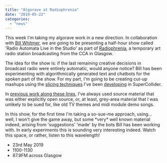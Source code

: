 ```yaml
---
title: "Algorave at Radiophrenia"
date: "2019-05-22"
categories: 
  - "news"
---
```


This week I'm taking my algorave work in a new direction. In collaboration with [Bill Whitmer](http://www.donkeyscratch.com/), we are going to be presenting a half-hour show called 'Radio Automata Live in the Studio' as part of [Radiophrenia](https://radiophrenia.scot/), a temporary art radio station broadcasting from the CCA in Glasgow.

The idea for the show is: if the last remaining creative decisions in broadcast radio were entirely automatic, would anyone notice? Bill has been experimenting with algorithmically generated text and chatbots for the spoken part of the show. For my part, I'm going to be creating cut-up mashups using the [slicing techniques](https://jsimonvanderwalt.com/2016/10/06/rave-the-space/) I've been [developing](https://www.youtube.com/watch?v=wX51frpG0TY) in SuperCollider.

In [previous work along these lines](https://soundcloud.com/tedthetrumpet/twaytee), I've always used source material that was either explicitly open source, or, at least, grey-area material that I was unlikely to be sued for, like old TV themes and midi module demo songs.

In this show, for the first time I'm taking a so-sue-me approach, using… well, I won't give the game away, but some \*very\* well known material indeed, arising from 'suggestions' 'made' by the bots Bill has been working with. In early experiments this is sounding very interesting indeed. Watch this space, or rather, listen to this wavelength!

- 23rd May 2019
- 1100-1130
- 87.9FM across Glasgow
